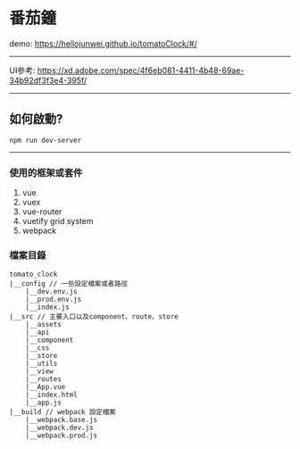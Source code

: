 
# 番茄鐘
demo: https://hellojunwei.github.io/tomatoClock/#/

---

UI參考: https://xd.adobe.com/spec/4f6eb081-4411-4b48-69ae-34b92df3f3e4-395f/

---

## 如何啟動?
```
npm run dev-server
``` 
---

### 使用的框架或套件
1. vue
2. vuex
3. vue-router
4. vuetify grid system
5. webpack


### 檔案目錄
```javascript=
tomato_clock
|__config // 一些設定檔案或者路徑
    |__dev.env.js
    |__prod.env.js
    |__index.js
|__src // 主要入口以及component、route、store
    |__assets
    |__api
    |__component
    |__css
    |__store
    |__utils
    |__view
    |__routes
    |__App.vue
    |__index.html
    |__app.js
|__build // webpack 設定檔案
    |__webpack.base.js
    |__webpack.dev.js
    |__webpack.prod.js



```
